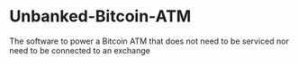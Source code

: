 # Unbanked-Bitcoin-ATM
The software to power a Bitcoin ATM that does not need to be serviced nor need to be connected to an exchange
